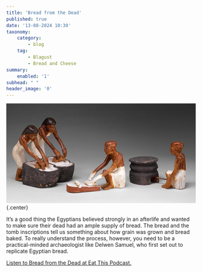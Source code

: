 ```yaml
---
title: 'Bread from the Dead'
published: true
date: '13-08-2024 10:30'
taxonomy:
    category:
        - blog
    tag:
        - Blagust
        - Bread and Cheese
summary:
    enabled: '1'
subhead: " "
header_image: '0'
---
```


![Miniature models of two women grinding flour, a man shaping loaves, and a man tending the oven. From a model in the tomb of Meketre, Metropolitan Musdeum of Art, Rogers Fund and Edward S. Harkness Gift, 1920](odb-13-image.jpg){.center}

It’s a good thing the Egyptians believed strongly in an afterlife and wanted to make sure their dead had an ample supply of bread. The bread and the tomb inscriptions tell us something about how grain was grown and bread baked. To really understand the process, however, you need to be a practical-minded archaeologist like Delwen Samuel, who first set out to replicate Egyptian bread.

<a href="https://www.eatthispodcast.com/our-daily-bread-13/" rel=canonical>Listen to Bread from the Dead at Eat This Podcast.</a>